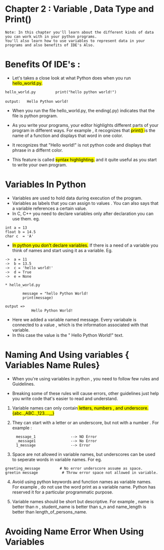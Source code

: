 # Chapter 2 : Variable , Data Type and Print()

```
Note: In this chapter you'll learn about the different kinds of data you can work with in your python programs.
You'll also learn how to use variables to represent data in your programs and also benefits of IDE's Also.
```
# Benefits Of IDE's : 

- Let's takes a close look at what Python does when you run <mark>hello_world.py.</mark>

`hello_world.py         print("hello python world!")`<br><br>
` output:   Hello Python world! `

- When you run the file hello_world.py, the ending(.py) indicates that the file is python program.
- As you write your programs, your editor highlights different parts of your program in different ways. For example , it recognizes that <mark> print() </mark> is the name of a function and displays that word in one color.
- It recognizes that "Hello world!" is not python code and displays that phrase in a differnt color. 

- This feature is called <mark> syntax highlighting.</mark> and it quite useful as you start to write your own program.

# Variables In Python 

- Variables are used to hold data during execution of the program.
- Variables as labels that you can assign to values . You can also says that a variable references a certain value.
- In C, C++ you need to declare variables only after declaration you can use them. eg.

```
int a = 13
float b = 14.5 
char c  = 'A'
```
- <mark>In python you don't declare variables.</mark> If there is a need of a variable you think of names and start using it as a variable. Eg. 

```
->  a = 11
->  b = 13.5
->  c = 'hello world!'
->  d = True
->  e = None
```
``` 
* hello_world.py      
                
        message = "hello Python World!
        print(message)

output => 
            Hello Python World!
```

- Here we added a variable named message. Every variabale is connected to a value , which is the information associated with that variable.
- In this case the value is the " Hello Python World!" text.

# Naming And Using variables { Variables Name Rules}

- When you're using variables in python , you need to follow few rules and Guidelines.

- Breaking some of these rules will cause errors, other guidelines just help you write code that's easier to read and understand.

1. Variable names can only contain<mark> letters, numbers , and underscore. {abc..,ABC..,123....,_}</mark>

2. They can start with a letter or an underscore, but not with a number . For example : 
```
     message_1                --> NO Error 
     _message1                --> No Error
     1_message                --> Error
```
3. Space are not allowed in variable names, but underscores can be used to seperate words in variable names. For eg. 

```
greeting_message         # No error underscore assume as space.
greetin message           # Throw error space not allowed in variable.
```
4. Avoid using python keywords and function names as variable names.<br>
For example , do not use the word print as a variable name. Python has reserved it for a particular programmatic purpose.

5. Variable names should be short but descriptive. For example , name is better than n , student_name is better than s_n and name_length is better than length_of_persons_name.

# Avoiding Name Error When Using Variables
